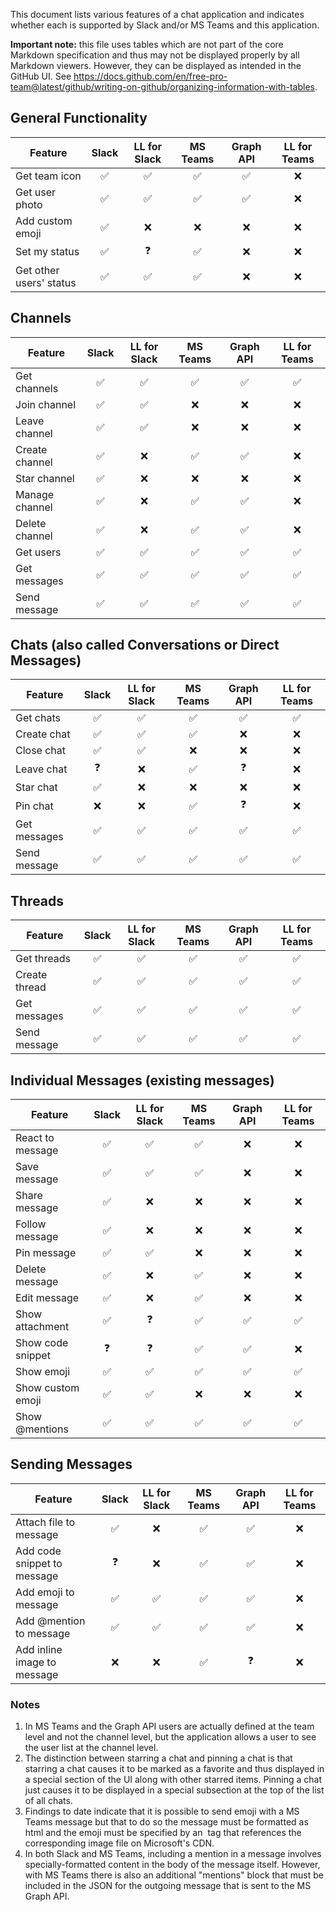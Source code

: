 
This document lists various features of a chat application and indicates whether each is supported by Slack and/or MS Teams and this application.

**Important note:** this file uses tables which are not part of the core Markdown specification and thus may not be displayed properly by all Markdown viewers.  However, they can be displayed as intended in the GitHub UI.  See https://docs.github.com/en/free-pro-team@latest/github/writing-on-github/organizing-information-with-tables.

## General Functionality ##

| Feature                  | Slack              | LL for Slack       | MS Teams           | Graph API          | LL for Teams       |
| ------------------------ | :----------------: | :----------------: | :----------------: | :----------------: | :----------------: |
| Get team icon            | :white_check_mark: | :white_check_mark: | :white_check_mark: | :white_check_mark: | :x:                |
| Get user photo           | :white_check_mark: | :white_check_mark: | :white_check_mark: | :white_check_mark: | :x:                |
| Add custom emoji         | :white_check_mark: | :x:                | :x:                | :x:                | :x:                |
| Set my status            | :white_check_mark: | :question:         | :white_check_mark: | :x:                | :x:                |
| Get other users' status  | :white_check_mark: | :white_check_mark: | :white_check_mark: | :x:                | :x:                |

## Channels

| Feature         | Slack              | LL for Slack       | MS Teams           | Graph API          | LL for Teams       |
| --------------- | :----------------: | :----------------: | :----------------: | :----------------: | :----------------: |
| Get channels    | :white_check_mark: | :white_check_mark: | :white_check_mark: | :white_check_mark: | :white_check_mark: |
| Join channel    | :white_check_mark: | :white_check_mark: | :x:                | :x:                | :x:                |
| Leave channel   | :white_check_mark: | :white_check_mark: | :x:                | :x:                | :x:                |
| Create channel  | :white_check_mark: | :x:                | :white_check_mark: | :white_check_mark: | :x:                |
| Star channel    | :white_check_mark: | :x:                | :x:                | :x:                | :x:                |
| Manage channel  | :white_check_mark: | :x:                | :white_check_mark: | :white_check_mark: | :x:                |
| Delete channel  | :white_check_mark: | :x:                | :white_check_mark: | :white_check_mark: | :x:                |
| Get users       | :white_check_mark: | :white_check_mark: | :white_check_mark: | :white_check_mark: | :white_check_mark: |
| Get messages    | :white_check_mark: | :white_check_mark: | :white_check_mark: | :white_check_mark: | :white_check_mark: |
| Send message    | :white_check_mark: | :white_check_mark: | :white_check_mark: | :white_check_mark: | :white_check_mark: |


## Chats (also called Conversations or Direct Messages)

| Feature          | Slack              | LL for Slack       | MS Teams           | Graph API          | LL for Teams       |
| ---------------- | :----------------: | :----------------: | :----------------: | :----------------: | :----------------: |
| Get chats        | :white_check_mark: | :white_check_mark: | :white_check_mark: | :white_check_mark: | :white_check_mark: |
| Create chat      | :white_check_mark: | :white_check_mark: | :white_check_mark: | :x:                | :x:                |
| Close chat       | :white_check_mark: | :white_check_mark: | :x:                | :x:                | :x:                |
| Leave chat       | :question:         | :x:                | :white_check_mark: | :question:         | :x:                |
| Star chat        | :white_check_mark: | :x:                | :x:                | :x:                | :x:                |
| Pin chat         | :x:                | :x:                | :white_check_mark: | :question:         | :x:                |
| Get messages     | :white_check_mark: | :white_check_mark: | :white_check_mark: | :white_check_mark: | :white_check_mark: |
| Send message     | :white_check_mark: | :white_check_mark: | :white_check_mark: | :white_check_mark: | :white_check_mark: |

## Threads

| Feature         | Slack              | LL for Slack       | MS Teams           | Graph API          | LL for Teams       |
| --------------- | :----------------: | :----------------: | :----------------: | :----------------: | :----------------: |
| Get threads     | :white_check_mark: | :white_check_mark: | :white_check_mark: | :white_check_mark: | :white_check_mark: |
| Create thread   | :white_check_mark: | :white_check_mark: | :white_check_mark: | :white_check_mark: | :white_check_mark: |
| Get messages    | :white_check_mark: | :white_check_mark: | :white_check_mark: | :white_check_mark: | :white_check_mark: |
| Send message    | :white_check_mark: | :white_check_mark: | :white_check_mark: | :white_check_mark: | :white_check_mark: |


## Individual Messages (existing messages)

| Feature           | Slack              | LL for Slack       | MS Teams           | Graph API          | LL for Teams       |
| ----------------- | :----------------: | :----------------: | :----------------: | :----------------: | :----------------: |
| React to message  | :white_check_mark: | :white_check_mark: | :white_check_mark: | :x:                | :x:                |
| Save message      | :white_check_mark: | :white_check_mark: | :white_check_mark: | :x:                | :x:                |
| Share message     | :white_check_mark: | :x:                | :x:                | :x:                | :x:                |
| Follow message    | :white_check_mark: | :x:                | :x:                | :x:                | :x:                |
| Pin message       | :white_check_mark: | :white_check_mark: | :x:                | :x:                | :x:                |
| Delete message    | :white_check_mark: | :x:                | :white_check_mark: | :x:                | :x:                |
| Edit message      | :white_check_mark: | :x:                | :white_check_mark: | :x:                | :x:                |
| Show attachment   | :white_check_mark: | :question:         | :white_check_mark: | :white_check_mark: | :white_check_mark: |
| Show code snippet | :question:         | :question:         | :white_check_mark: | :white_check_mark: | :x:                |
| Show emoji        | :white_check_mark: | :white_check_mark: | :white_check_mark: | :white_check_mark: | :white_check_mark: |
| Show custom emoji | :white_check_mark: | :white_check_mark: | :x:                | :x:                | :x:                |
| Show @mentions    | :white_check_mark: | :white_check_mark: | :white_check_mark: | :white_check_mark: | :white_check_mark: |


## Sending Messages

| Feature                     | Slack              | LL for Slack       | MS Teams           | Graph API          | LL for Teams       |
| --------------------------- | :----------------: | :----------------: | :----------------: | :----------------: | :----------------: |
| Attach file to message      | :white_check_mark: | :x:                | :white_check_mark: | :white_check_mark: | :x:                |
| Add code snippet to message | :question:         | :x:                | :white_check_mark: | :white_check_mark: | :x:                |
| Add emoji to message        | :white_check_mark: | :white_check_mark: | :white_check_mark: | :white_check_mark: | :x:                |
| Add @mention to message     | :white_check_mark: | :white_check_mark: | :white_check_mark: | :white_check_mark: | :x:                |
| Add inline image to message | :x:                | :x:                | :white_check_mark: | :question:         | :x:                |



### Notes
1. In MS Teams and the Graph API users are actually defined at the team level and not the channel level, but the application 
allows a user to see the user list at the channel level.
2. The distinction between starring a chat and pinning a chat is that starring a chat causes it to be marked as a favorite 
and thus displayed in a special section of the UI along with other starred items.  Pinning a chat just causes it to be displayed in 
a special subsection at the top of the list of all chats.
3. Findings to date indicate that it is possible to send emoji with a MS Teams message but that to do so the message must be 
formatted as html and the emoji must be specified by an <img> tag that references the corresponding image file on Microsoft's 
CDN.
4. In both Slack and MS Teams, including a mention in a message involves specially-formatted content in the body of the message itself. 
However, with MS Teams there is also an additional "mentions" block that must be included in the JSON for the outgoing message that
is sent to the MS Graph API.
